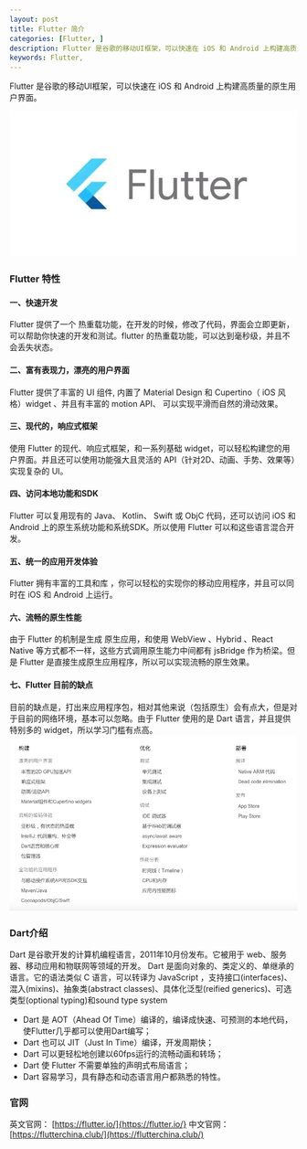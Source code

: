 ```yaml
---
layout: post
title: Flutter 简介
categories: [Flutter, ]
description: Flutter 是谷歌的移动UI框架，可以快速在 iOS 和 Android 上构建高质量的原生用户界面。
keywords: Flutter, 
---
```


Flutter 是谷歌的移动UI框架，可以快速在 iOS 和 Android 上构建高质量的原生用户界面。

![](/images/posts/flutter/2018-09-30-00.jpeg)
### Flutter 特性

#### 一、快速开发
Flutter 提供了一个 热重载功能，在开发的时候，修改了代码，界面会立即更新，可以帮助你快速的开发和测试。flutter 的热重载功能，可以达到毫秒级，并且不会丢失状态。

#### 二、富有表现力，漂亮的用户界面
Flutter 提供了丰富的 UI 组件, 内置了 Material Design 和 Cupertino（ iOS 风格）widget 、并且有丰富的 motion API、 可以实现平滑而自然的滑动效果。

#### 三、现代的，响应式框架
使用 Flutter 的现代、响应式框架，和一系列基础 widget，可以轻松构建您的用户界面。并且还可以使用功能强大且灵活的 API（针对2D、动画、手势、效果等）实现复杂的 UI。

#### 四、访问本地功能和SDK
Flutter 可以复用现有的 Java、 Kotlin、 Swift 或 ObjC 代码，还可以访问 iOS 和 Android 上的原生系统功能和系统SDK。所以使用 Flutter 可以和这些语言混合开发。

#### 五、统一的应用开发体验
Flutter 拥有丰富的工具和库 ，你可以轻松的实现你的移动应用程序，并且可以同时在 iOS 和 Android 上运行。

#### 六、流畅的原生性能
由于 Flutter 的机制是生成 原生应用，和使用 WebView 、Hybrid 、React Native 等方式都不一样，这些方式调用原生能力中间都有 jsBridge 作为桥梁。但是 Flutter 是直接生成原生应用程序，所以可以实现流畅的原生效果。

#### 七、Flutter 目前的缺点
目前的缺点是，打出来应用程序包，相对其他来说（包括原生）会有点大，但是对于目前的网络环境，基本可以忽略。由于 Flutter 使用的是 Dart 语言，并且提供特别多的 widget，所以学习门槛有点高。
![](/images/posts/flutter/2018-09-30-01.png)

### Dart介绍
Dart 是谷歌开发的计算机编程语言，2011年10月份发布。它被用于 web、服务器、移动应用和物联网等领域的开发。
Dart 是面向对象的、类定义的、单继承的语言。它的语法类似 C 语言，可以转译为 JavaScript ，支持接口(interfaces)、混入(mixins)、抽象类(abstract classes)、具体化泛型(reified generics)、可选类型(optional typing)和sound type system

- Dart 是 AOT（Ahead Of Time）编译的，编译成快速、可预测的本地代码，使Flutter几乎都可以使用Dart编写；
- Dart 也可以 JIT（Just In Time）编译，开发周期快；
- Dart 可以更轻松地创建以60fps运行的流畅动画和转场；
- Dart 使 Flutter 不需要单独的声明式布局语言；
- Dart 容易学习，具有静态和动态语言用户都熟悉的特性。

### 官网
英文官网： [https://flutter.io/]{https://flutter.io/}
中文官网： [https://flutterchina.club/](https://flutterchina.club/)
